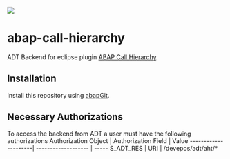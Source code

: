 ![](https://img.shields.io/badge/ABAP-v7.40sp09+-green)
# abap-call-hierarchy

ADT Backend for eclipse plugin [ABAP Call Hierarchy](https://github.com/stockbal/abap-call-hierarchy-ui).

## Installation

Install this repository using [abapGit](https://github.com/abapGit/abapGit#abapgit).

## Necessary Authorizations

To access the backend from ADT a user must have the following authorizations
Authorization Object | Authorization Field | Value
---------------------| ------------------- | -----
S_ADT_RES            | URI                 | /devepos/adt/aht/*
